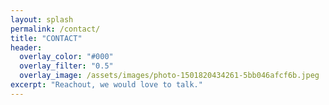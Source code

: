 ```yaml
---
layout: splash
permalink: /contact/
title: "CONTACT"
header:
  overlay_color: "#000"
  overlay_filter: "0.5"
  overlay_image: /assets/images/photo-1501820434261-5bb046afcf6b.jpeg
excerpt: "Reachout, we would love to talk."
---
```

